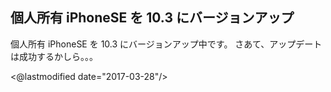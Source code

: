 ## 個人所有 iPhoneSE を 10.3 にバージョンアップ

個人所有 iPhoneSE を 10.3 にバージョンアップ中です。
さあて、アップデートは成功するかしら。。。

<@lastmodified date="2017-03-28"/>
